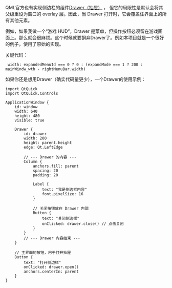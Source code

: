 QML官方也有实现侧边栏的组件[Drawer（抽屉）](https://doc.qt.io/qt-6/qml-qtquick-controls-drawer.html) ， 但它的局限性是默认会将其父级重设为窗口的 overlay 层。因此，当 Drawer 打开时，它会覆盖住界面上的所有其他元素。

例如，如果我做一个“游戏 HUD”，Drawer 是菜单，但操作按钮必须留在游戏画面上。那么就会很麻烦。这个时候就要摒弃Drawer了。例如本项目就是一个很好的例子，使用了原始的实现。

关键代码：

     width: expandedMenuId === 0 ? 0 : (expandMode === 1 ? 200 : mainWindw_wth - rightMenuBar.width)

如果你还是想用Drawer（确实代码量更少），一个Drawer的使用示例：


    import QtQuick
    import QtQuick.Controls
    
    ApplicationWindow {
        id: window
        width: 640
        height: 480
        visible: true
    
        Drawer {
            id: drawer
            width: 200
            height: parent.height
            edge: Qt.LeftEdge
    
            // --- Drawer 的内容 ---
            Column {
                anchors.fill: parent
                spacing: 20
                padding: 20
    
                Label {
                    text: "我是侧边栏内容"
                    font.pixelSize: 16
                }
    
                // 关闭按钮放在 Drawer 内部
                Button {
                    text: "关闭侧边栏"
                    onClicked: drawer.close() // 点击关闭
                }
            }
            // --- Drawer 内容结束 ---
        }
    
        // 主界面的按钮，用于打开抽屉
        Button {
            text: "打开侧边栏"
            onClicked: drawer.open()
            anchors.centerIn: parent
        }
    }
